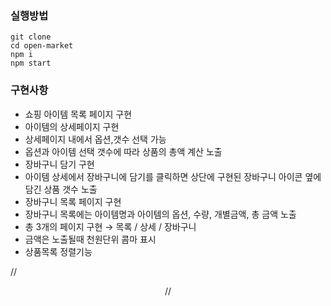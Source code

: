 ### 실행방법

```
git clone
cd open-market
npm i
npm start
```

### 구현사항

- 쇼핑 아이템 목록 페이지 구현
- 아이템의 상세페이지 구현
- 상세페이지 내에서 옵션,갯수 선택 가능
- 옵션과 아이템 선택 갯수에 따라 상품의 총액 계산 노출
- 장바구니 담기 구현
- 아이템 상세에서 장바구니에 담기를 클릭하면 상단에 구현된 장바구니 아이콘 옆에 담긴 상품 갯수 노출
- 장바구니 목록 페이지 구현
- 장바구니 목록에는 아이템명과 아이템의 옵션, 수량, 개별금액, 총 금액 노출
- 총 3개의 페이지 구현 → 목록 / 상세 / 장바구니
- 금액은 노출될때 천원단위 콤마 표시
- 상품목록 정렬기능

// <div align="center">
// </div>
